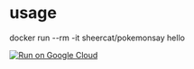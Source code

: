 # usage

docker run --rm -it sheercat/pokemonsay hello

[![Run on Google Cloud](https://deploy.cloud.run/button.svg)](https://deploy.cloud.run)
